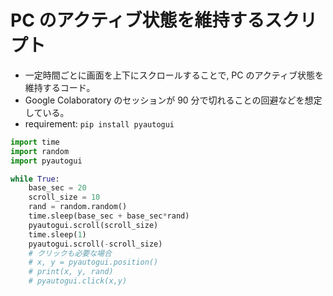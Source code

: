 # PC のアクティブ状態を維持するスクリプト

- 一定時間ごとに画面を上下にスクロールすることで, PC のアクティブ状態を維持するコード。
- Google Colaboratory のセッションが 90 分で切れることの回避などを想定している。
- requirement: `pip install pyautogui`

```python
import time
import random
import pyautogui

while True:
    base_sec = 20
    scroll_size = 10
    rand = random.random()
    time.sleep(base_sec + base_sec*rand)
    pyautogui.scroll(scroll_size)
    time.sleep(1)
    pyautogui.scroll(-scroll_size)
    # クリックも必要な場合
    # x, y = pyautogui.position()
    # print(x, y, rand)
    # pyautogui.click(x,y)
```
